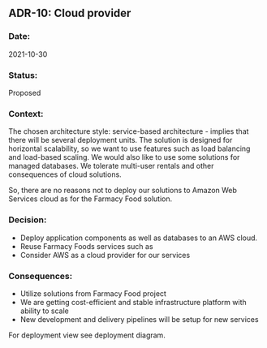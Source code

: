 ## ADR-10: Cloud provider

### Date:
2021-10-30

### Status:
Proposed

### Context:
The chosen architecture style: service-based architecture - implies that there will be several deployment units. The solution is designed for horizontal scalability, so we want to use features such as load balancing and load-based scaling. We would also like to use some solutions for managed databases. We tolerate multi-user rentals and other consequences of cloud solutions.

So, there are no reasons not to deploy our solutions to Amazon Web Services cloud as for the Farmacy Food solution.

### Decision:
* Deploy application components as well as databases to an AWS cloud.
* Reuse Farmacy Foods services such as 
* Consider AWS as a cloud provider for our services

### Consequences:
* Utilize solutions from Farmacy Food project
* We are getting cost-efficient and stable infrastructure platform with ability to scale
* New development and delivery pipelines will be setup for new services

For deployment view see deployment diagram.